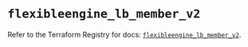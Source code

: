 # `flexibleengine_lb_member_v2`

Refer to the Terraform Registry for docs: [`flexibleengine_lb_member_v2`](https://registry.terraform.io/providers/flexibleenginecloud/flexibleengine/1.46.0/docs/resources/lb_member_v2).

